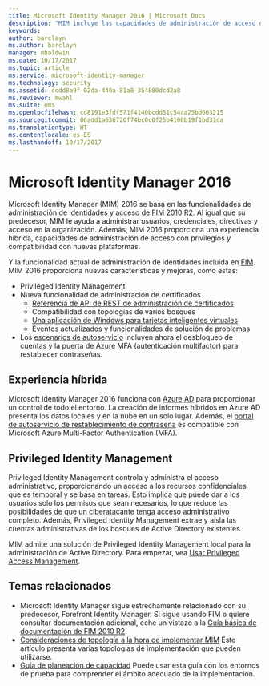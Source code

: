 ```yaml
---
title: Microsoft Identity Manager 2016 | Microsoft Docs
description: "MIM incluye las capacidades de administración de acceso de FIM 2010 y le ayuda a administrar usuarios, credenciales, directivas y acceso dentro de su organización."
keywords: 
author: barclayn
ms.author: barclayn
manager: mbaldwin
ms.date: 10/17/2017
ms.topic: article
ms.service: microsoft-identity-manager
ms.technology: security
ms.assetid: ccdd8a9f-02da-440a-81a8-354800dcd2a8
ms.reviewer: mwahl
ms.suite: ems
ms.openlocfilehash: cd8191e3fdf571f4140bcdd51c54aa25bd663215
ms.sourcegitcommit: 06add1a636720f74bc0c0f25b4100b19f1bd31da
ms.translationtype: HT
ms.contentlocale: es-ES
ms.lasthandoff: 10/17/2017
---
```

# <a name="microsoft-identity-manager-2016"></a>Microsoft Identity Manager 2016

Microsoft Identity Manager (MIM) 2016 se basa en las funcionalidades de administración de identidades y acceso de [FIM 2010 R2](https://technet.microsoft.com/library/jj133885.aspx). Al igual que su predecesor, MIM le ayuda a administrar usuarios, credenciales, directivas y acceso en la organización.  Además, MIM 2016 proporciona una experiencia híbrida, capacidades de administración de acceso con privilegios y compatibilidad con nuevas plataformas.

Y la funcionalidad actual de administración de identidades incluida en [FIM](https://technet.microsoft.com/library/jj133868). MIM 2016 proporciona nuevas características y mejoras, como estas:

- Privileged Identity Management
- Nueva funcionalidad de administración de certificados
  - [Referencia de API de REST de administración de certificados](./reference/certificate-management-rest-api-reference.md)
  - Compatibilidad con topologías de varios bosques
  - [Una aplicación de Windows para tarjetas inteligentes virtuales](working-with-mim-certificate-manager.md)
  - Eventos actualizados y funcionalidades de solución de problemas 
- Los [escenarios de autoservicio](working-with-self-service-password-reset.md) incluyen ahora el desbloqueo de cuentas y la puerta de Azure MFA (autenticación multifactor) para restablecer contraseñas.

## <a name="hybrid-experience"></a>Experiencia híbrida

Microsoft Identity Manager 2016 funciona con [Azure AD](https://docs.microsoft.com/azure/active-directory/active-directory-whatis) para proporcionar un control de todo el entorno. La creación de informes híbridos en Azure AD presenta los datos locales y en la nube en un solo lugar. Además, el [portal de autoservicio de restablecimiento de contraseña](working-with-self-service-password-reset.md) es compatible con Microsoft Azure Multi-Factor Authentication (MFA).

## <a name="privileged-identity-management"></a>Privileged Identity Management

Privileged Identity Management controla y administra el acceso administrativo, proporcionando un acceso a los recursos confidenciales que es temporal y se basa en tareas. Esto implica que puede dar a los usuarios solo los permisos que sean necesarios, lo que reduce las posibilidades de que un ciberatacante tenga acceso administrativo completo. Además, Privileged Identity Management extrae y aísla las cuentas administrativas de los bosques de Active Directory existentes.

MIM admite una solución de Privileged Identity Management local para la administración de Active Directory. Para empezar, vea [Usar Privileged Access Management](./pam/privileged-identity-management-for-active-directory-domain-services.md).

## <a name="related-topics"></a>Temas relacionados

- Microsoft Identity Manager sigue estrechamente relacionado con su predecesor, Forefront Identity Manager. Si sigue usando FIM o quiere consultar documentación adicional, eche un vistazo a la [Guía básica de documentación de FIM 2010 R2](https://technet.microsoft.com/library/jj133885.aspx).
- [Consideraciones de topología a la hora de implementar MIM](topology-considerations.md) Este artículo presenta varias topologías de implementación que pueden utilizarse.
- [Guía de planeación de capacidad](capacity-planning-guide.md) Puede usar esta guía con los entornos de prueba para comprender el ámbito adecuado de la implementación.